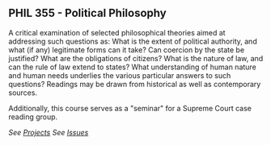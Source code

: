 ## PHIL 355 - Political Philosophy

A critical examination of selected philosophical theories aimed at addressing such questions as: What is the extent of political authority, and what (if any) legitimate forms can it take? Can coercion by the state be justified? What are the obligations of citizens? What is the nature of law, and can the rule of law extend to states? What understanding of human nature and human needs underlies the various particular answers to such questions? Readings may be drawn from historical as well as contemporary sources.

Additionally, this course serves as a "seminar" for a Supreme Court case reading group.

_See [Projects](https://github.com/egyptiankarim/bookish-doodle/projects/3)_
_See [Issues](https://github.com/egyptiankarim/bookish-doodle/issues?q=is%3Aissue+project%3Aegyptiankarim%2Fbookish-doodle%3F1+)_